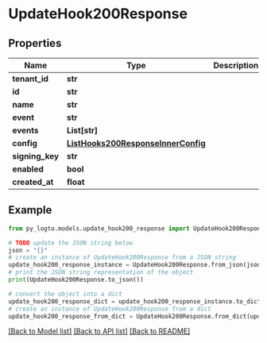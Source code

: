 # UpdateHook200Response


## Properties

Name | Type | Description | Notes
------------ | ------------- | ------------- | -------------
**tenant_id** | **str** |  | 
**id** | **str** |  | 
**name** | **str** |  | 
**event** | **str** |  | 
**events** | **List[str]** |  | 
**config** | [**ListHooks200ResponseInnerConfig**](ListHooks200ResponseInnerConfig.md) |  | 
**signing_key** | **str** |  | 
**enabled** | **bool** |  | 
**created_at** | **float** |  | 

## Example

```python
from py_logto.models.update_hook200_response import UpdateHook200Response

# TODO update the JSON string below
json = "{}"
# create an instance of UpdateHook200Response from a JSON string
update_hook200_response_instance = UpdateHook200Response.from_json(json)
# print the JSON string representation of the object
print(UpdateHook200Response.to_json())

# convert the object into a dict
update_hook200_response_dict = update_hook200_response_instance.to_dict()
# create an instance of UpdateHook200Response from a dict
update_hook200_response_from_dict = UpdateHook200Response.from_dict(update_hook200_response_dict)
```
[[Back to Model list]](../README.md#documentation-for-models) [[Back to API list]](../README.md#documentation-for-api-endpoints) [[Back to README]](../README.md)


